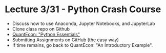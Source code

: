 Lecture 3/31 - Python Crash Course
======================


 - Discuss how to use Anaconda, Jupyter Notebooks, and JupyterLab
 - Clone class repo on Github
 - [QuantEcon: "Python Essentials"](https://lectures.quantecon.org/py/python_essentials.html)
 - Submitting Assignments on GitHub (the easy way)
 - If time remains, go back to QuantEcon: "An Introductory Example".